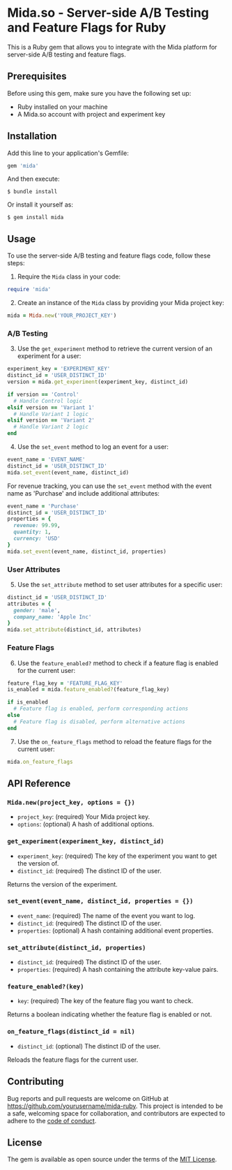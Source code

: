 # Mida.so - Server-side A/B Testing and Feature Flags for Ruby

This is a Ruby gem that allows you to integrate with the Mida platform for server-side A/B testing and feature flags.

## Prerequisites

Before using this gem, make sure you have the following set up:

- Ruby installed on your machine
- A Mida.so account with project and experiment key

## Installation

Add this line to your application's Gemfile:

```ruby
gem 'mida'
```

And then execute:

```
$ bundle install
```

Or install it yourself as:

```
$ gem install mida
```

## Usage

To use the server-side A/B testing and feature flags code, follow these steps:

1. Require the `Mida` class in your code:

```ruby
require 'mida'
```

2. Create an instance of the `Mida` class by providing your Mida project key:

```ruby
mida = Mida.new('YOUR_PROJECT_KEY')
```

### A/B Testing

3. Use the `get_experiment` method to retrieve the current version of an experiment for a user:

```ruby
experiment_key = 'EXPERIMENT_KEY'
distinct_id = 'USER_DISTINCT_ID'
version = mida.get_experiment(experiment_key, distinct_id)

if version == 'Control'
  # Handle Control logic
elsif version == 'Variant 1'
  # Handle Variant 1 logic
elsif version == 'Variant 2'
  # Handle Variant 2 logic
end
```

4. Use the `set_event` method to log an event for a user:

```ruby
event_name = 'EVENT_NAME'
distinct_id = 'USER_DISTINCT_ID'
mida.set_event(event_name, distinct_id)
```

For revenue tracking, you can use the `set_event` method with the event name as 'Purchase' and include additional attributes:

```ruby
event_name = 'Purchase'
distinct_id = 'USER_DISTINCT_ID'
properties = {
  revenue: 99.99,
  quantity: 1,
  currency: 'USD'
}
mida.set_event(event_name, distinct_id, properties)
```

### User Attributes

5. Use the `set_attribute` method to set user attributes for a specific user:

```ruby
distinct_id = 'USER_DISTINCT_ID'
attributes = {
  gender: 'male',
  company_name: 'Apple Inc'
}
mida.set_attribute(distinct_id, attributes)
```

### Feature Flags

6. Use the `feature_enabled?` method to check if a feature flag is enabled for the current user:

```ruby
feature_flag_key = 'FEATURE_FLAG_KEY'
is_enabled = mida.feature_enabled?(feature_flag_key)

if is_enabled
  # Feature flag is enabled, perform corresponding actions
else
  # Feature flag is disabled, perform alternative actions
end
```

7. Use the `on_feature_flags` method to reload the feature flags for the current user:

```ruby
mida.on_feature_flags
```

## API Reference

### `Mida.new(project_key, options = {})`
- `project_key`: (required) Your Mida project key.
- `options`: (optional) A hash of additional options.

### `get_experiment(experiment_key, distinct_id)`
- `experiment_key`: (required) The key of the experiment you want to get the version of.
- `distinct_id`: (required) The distinct ID of the user.

Returns the version of the experiment.

### `set_event(event_name, distinct_id, properties = {})`
- `event_name`: (required) The name of the event you want to log.
- `distinct_id`: (required) The distinct ID of the user.
- `properties`: (optional) A hash containing additional event properties.

### `set_attribute(distinct_id, properties)`
- `distinct_id`: (required) The distinct ID of the user.
- `properties`: (required) A hash containing the attribute key-value pairs.

### `feature_enabled?(key)`
- `key`: (required) The key of the feature flag you want to check.

Returns a boolean indicating whether the feature flag is enabled or not.

### `on_feature_flags(distinct_id = nil)`
- `distinct_id`: (optional) The distinct ID of the user.

Reloads the feature flags for the current user.

## Contributing

Bug reports and pull requests are welcome on GitHub at https://github.com/yourusername/mida-ruby. This project is intended to be a safe, welcoming space for collaboration, and contributors are expected to adhere to the [code of conduct](https://github.com/yourusername/mida-ruby/blob/master/CODE_OF_CONDUCT.md).

## License

The gem is available as open source under the terms of the [MIT License](https://opensource.org/licenses/MIT).
